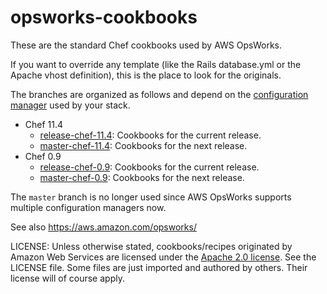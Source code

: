 opsworks-cookbooks
==================

These are the standard Chef cookbooks used by AWS OpsWorks.

If you want to override any template (like the Rails database.yml or the Apache vhost definition),
this is the place to look for the originals.

The branches are organized as follows and depend on the
[configuration manager](http://docs.aws.amazon.com/opsworks/latest/APIReference/API_CreateStack.html)
used by your stack.

- Chef 11.4
  - [release-chef-11.4](https://github.com/aws/opsworks-cookbooks/tree/release-chef-11.4): Cookbooks for the current release.
  - [master-chef-11.4](https://github.com/aws/opsworks-cookbooks/tree/master-chef-11.4): Cookbooks for the next release.
- Chef 0.9
  - [release-chef-0.9](https://github.com/aws/opsworks-cookbooks/tree/release-chef-0.9): Cookbooks for the current release.
  - [master-chef-0.9](https://github.com/aws/opsworks-cookbooks/tree/master-chef-0.9): Cookbooks for the next release.

The `master` branch is no longer used since AWS OpsWorks supports
multiple configuration managers now.

See also <https://aws.amazon.com/opsworks/>

LICENSE: Unless otherwise stated, cookbooks/recipes originated by Amazon Web Services are licensed
under the [Apache 2.0 license](http://aws.amazon.com/apache2.0/). See the LICENSE file. Some files
are just imported and authored by others. Their license will of course apply.
